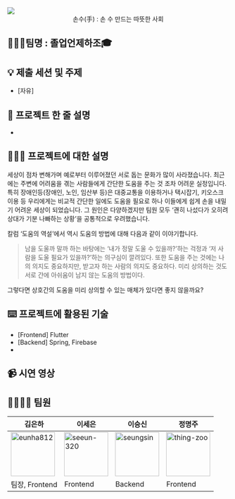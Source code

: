 <img src="https://user-images.githubusercontent.com/62578738/192111974-6ad690e1-4446-4502-bc3b-c91bcf170683.png"/>

 <div align="center"> 손수(手) : 손 수 만드는 따뜻한 사회 </div>
    
## 👩🏻‍🎓팀명 : 졸업언제하조🎓
 
## 💡 제출 세션 및 주제
- [자유] 

## 👥 프로젝트 한 줄 설명
- 

## 🧑🏻‍🦯 프로젝트에 대한 설명
세상이 점차 변해가며 예로부터 이루어졌던 서로 돕는 문화가 많이 사라졌습니다. 최근에는 주변에 어려움을 겪는 사람들에게 간단한 도움을 주는 것 조차 어려운 실정입니다. 
특히 장애인등(장애인, 노인, 임산부 등)은 대중교통을 이용하거나 택시잡기, 키오스크 이용 등 우리에게는 비교적 간단한 일에도 도움을 필요로 하나 이들에게 쉽게 손을 내밀기 어려운 세상이 되었습니다. 그 원인은 다양하겠지만 팀원 모두 ‘괜히 나섰다가 오히려 상대가 기분 나빠하는 상황’을 공통적으로 우려했습니다.

칼럼 ‘도움의 역설’에서 역시 도움의 방법에 대해 다음과 같이 이야기합니다.

> 남을 도울까 말까 하는 바탕에는 ‘내가 정말 도울 수 있을까?’하는 걱정과 ‘저 사람을 도울 필요가 있을까?’하는 의구심이 깔려있다. 또한 도움을 주는 것에는 나의 의지도 중요하지만, 받고자 하는 사람의 의지도 중요하다. 미리 상의하는 것도 서로 간에 아쉬움이 남지 않는 도움의 방법이다.


 그렇다면 상호간의 도움을 미리 상의할 수 있는 매체가 있다면 좋지 않을까요?

## ⌨️ 프로젝트에 활용된 기술
- [Frontend] Flutter
- [Backend] Spring, Firebase
- 

## 📹 시연 영상

## 👩‍👩‍👧‍👧 팀원
| 김은하 | 이세은 | 이승신 | 정명주 |
| ------ | ------ |----|-----|
| <a href="https://github.com/eunha812"><img src="https://avatars.githubusercontent.com/u/62810560?v=4" alt="eunha812" width="100" height="100"></a> | <a href="https://github.com/seeun-320"><img src="https://user-images.githubusercontent.com/62578738/192110853-974e3a30-b8f0-41d0-a3fe-dc60ed64cc4a.png" alt="seeun-320" width="100" height="100"></a> |<a href="https://github.com/Seungsin"><img src="https://avatars.githubusercontent.com/u/62578738?s=120&v=4" alt="seungsin" width="100" height="100"></a>|<a href="https://github.com/thing-zoo"><img src="https://avatars.githubusercontent.com/u/62596783?v=4" alt="thing-zoo" width="100" height="100"></a>|
| 팀장, Frontend | Frontend |Backend|Frontend|
